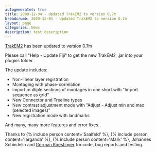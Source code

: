 ```yaml
---
autogenerated: true
title: 2009-12-04 - Updated TrakEM2 to version 0.7m
breadcrumb: 2009-12-04 - Updated TrakEM2 to version 0.7m
layout: page
categories: News
description: test description
---
```


[TrakEM2](TrakEM2 ) has been updated to version 0.7m

Please call "Help - Update Fiji" to get the new TrakEM2\_.jar into your plugins folder.

The update includes:

-   Non-linear layer registration
-   Montaging with phase-correlation
-   Import multiple sections of montages in one short with "Import sequence as grid"
-   New Connector and Treeline types
-   New contrast adjustment mode with "Adjust - Adjust min and max (selected images)"
-   New registration mode with landmarks

And many, many more features and error fixes.

Thanks to {% include person content='Saalfeld' %}, {% include person content='Iarganda' %}, {% include person content='Mark' %}, Johannes Schindelin and [German Koestinger](http://www.ini.uzh.ch/people/german) for code, bug reports and testing.


